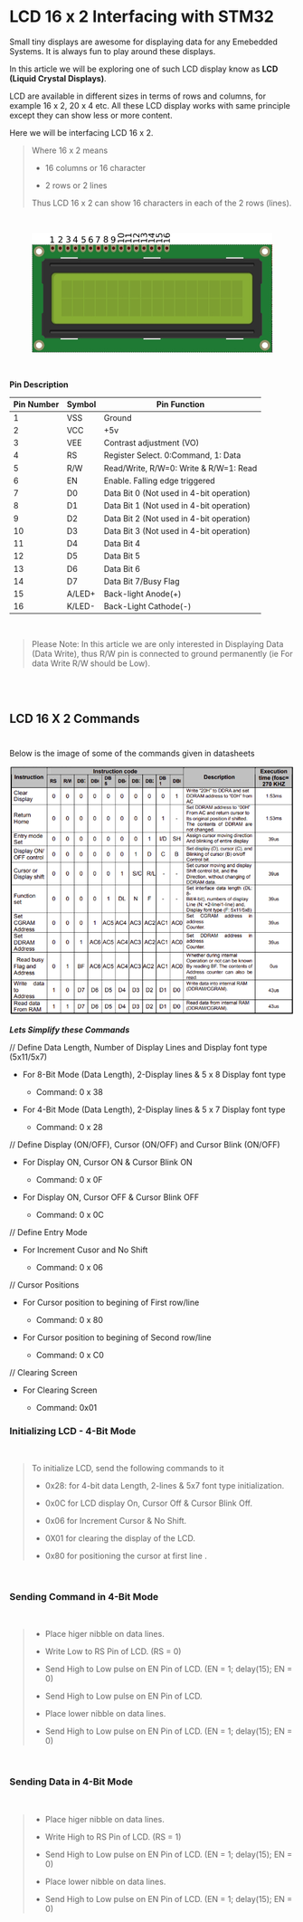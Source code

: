 # LCD 16 x 2 Interfacing with STM32

Small tiny displays are awesome for displaying data for any Emebedded Systems. It is always fun to play around these displays.

In this article we will be exploring one of such LCD display know as **LCD (Liquid Crystal Displays)**.

LCD are available in different sizes in terms of rows and columns, for example 16 x 2, 20 x 4 etc. All these LCD display works with same principle except they can show less or more content.

Here we will be interfacing LCD 16 x 2.

>Where 16 x 2 means
>
>-  16 columns or 16 character
>
>-  2 rows or 2 lines
>
>Thus LCD 16 x 2 can show 16 characters in each of the 2 rows (lines).



<br>

<p align="center">
  <img src="./Assets/LCD16*2.png">
</p>

<br>

**Pin Description**

| Pin Number | Symbol | Pin Function |
|---|---|-----|
| 1 | VSS | Ground |
| 2	| VCC|+5v|
| 3	|VEE	|Contrast adjustment (VO)|
|4	|RS	|Register Select. 0:Command, 1: Data|
|5	|R/W |Read/Write, R/W=0: Write & R/W=1: Read|
|6	|EN	|Enable. Falling edge triggered|
|7	|D0	|Data Bit 0 (Not used in 4-bit operation)|
|8	|D1	|Data Bit 1 (Not used in 4-bit operation)|
|9	|D2	|Data Bit 2 (Not used in 4-bit operation)|
|10	|D3	|Data Bit 3 (Not used in 4-bit operation)|
|11	|D4	|Data Bit 4|
|12	|D5	|Data Bit 5|
|13	|D6	|Data Bit 6|
|14	|D7	|Data Bit 7/Busy Flag|
|15	|A/LED+	|Back-light Anode(+)|
|16	|K/LED-	|Back-Light Cathode(-)|

<br>


>Please Note: In this article we are only interested in Displaying Data (Data Write), thus R/W pin is connected to ground permanently (ie For data Write R/W should be Low).

<br>

<br>


## LCD 16 X 2 Commands
#

Below is the image of some of the commands given in datasheets

<p align="center">
  <img src="./Assets/LCD_Instructions.png">
</p>


***Lets Simplify these Commands***


// Define Data Length, Number of Display Lines and Display font type (5x11/5x7)

- For 8-Bit Mode (Data Length), 2-Display lines & 5 x 8 Display font type

    - Command: 0 x 38

- For 4-Bit Mode (Data Length), 2-Display lines & 5 x 7 Display font type

    - Command: 0 x 28

// Define Display (ON/OFF), Cursor (ON/OFF) and Cursor Blink (ON/OFF)

- For Display ON, Cursor ON & Cursor Blink ON 

    - Command: 0 x 0F

- For Display ON, Cursor OFF & Cursor Blink OFF 

    - Command: 0 x 0C

// Define Entry Mode

- For Increment Cusor and No Shift

    - Command: 0 x 06 

// Cursor Positions

- For Cursor position to begining of First row/line

    - Command: 0 x 80

- For Cursor position to begining of Second row/line

    - Command: 0 x C0

// Clearing Screen

- For Clearing Screen

    - Command: 0x01


### **Initializing LCD - 4-Bit Mode**

<br>

>To initialize LCD, send the following commands to it
>
>- 0x28: for 4-bit data Length, 2-lines & 5x7 font type initialization.
>
>- 0x0C for LCD display On, Cursor Off & Cursor Blink Off.
>
>- 0x06 for Increment Cursor & No Shift.
>
>- 0X01 for clearing the display of the LCD.
>
>- 0x80 for positioning the cursor at first line .

<br>


### **Sending Command in 4-Bit Mode**
 
<br>


>- Place higer nibble on data lines.
>
>- Write Low to RS Pin of LCD. (RS = 0)
>
>- Send High to Low pulse on EN Pin of LCD. (EN = 1; delay(15); EN = 0)
>- Send High to Low pulse on EN Pin of LCD. 
>
>- Place lower nibble on data lines.
>
>- Send High to Low pulse on EN Pin of LCD. (EN = 1; delay(15); EN = 0)

<br>


### **Sending Data in 4-Bit Mode**
 
<br>


>- Place higer nibble on data lines.
>
>- Write High to RS Pin of LCD. (RS = 1)
>
>- Send High to Low pulse on EN Pin of LCD. (EN = 1; delay(15); EN = 0)
>
>- Place lower nibble on data lines.
>
>- Send High to Low pulse on EN Pin of LCD. (EN = 1; delay(15); EN = 0)
